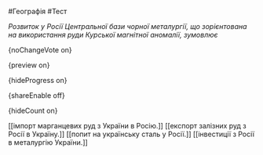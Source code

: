 #Географія #Тест

*Розвиток у Росії Центральної бази чорної металургії, що зорієнтована на використання руди Курської магнітної аномалії, зумовлює*

{noChangeVote on}

{preview on}

{hideProgress on}

{shareEnable off}

{hideCount on}

[[імпорт марганцевих руд з України в Росію.]]
[[експорт залізних руд з Росії в Україну.]]
[[попит на українську сталь у Росії.]]
[[інвестиції з Росії в металургію України.]]
